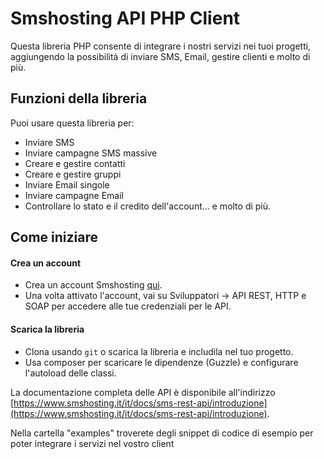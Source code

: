 # Smshosting API PHP Client

Questa libreria PHP consente di integrare i nostri servizi nei tuoi progetti, aggiungendo la possibilità di inviare SMS, Email, gestire clienti e molto di più.

## Funzioni della libreria
Puoi usare questa libreria per:
- Inviare SMS
- Inviare campagne SMS massive
- Creare e gestire contatti
- Creare e gestire gruppi
- Inviare Email singole
- Inviare campagne Email
- Controllare lo stato e il credito dell'account... e molto di più.

## Come iniziare

#### Crea un account
- Crea un account Smshosting [qui](https://cloud.smshosting.it/sms/signupInit.ic).
- Una volta attivato l'account, vai su Sviluppatori -> API REST, HTTP e SOAP per accedere alle tue credenziali per le API.

#### Scarica la libreria
- Clona usando `git` o scarica la libreria e includila nel tuo progetto.
- Usa composer per scaricare le dipendenze (Guzzle) e configurare l'autoload delle classi.

La documentazione completa delle API è disponibile all'indirizzo [https://www.smshosting.it/it/docs/sms-rest-api/introduzione](https://www.smshosting.it/it/docs/sms-rest-api/introduzione).

Nella cartella "examples" troverete degli snippet di codice di esempio per poter integrare i servizi nel vostro client